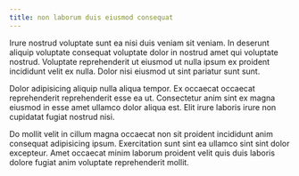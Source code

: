 ```yaml
---
title: non laborum duis eiusmod consequat
---
```


Irure nostrud voluptate sunt ea nisi duis veniam sit veniam. In deserunt aliquip voluptate consequat voluptate dolor in nostrud amet qui voluptate nostrud. Voluptate reprehenderit ut eiusmod ut nulla ipsum ex proident incididunt velit ex nulla. Dolor nisi eiusmod ut sint pariatur sunt sunt.

Dolor adipisicing aliquip nulla aliqua tempor. Ex occaecat occaecat reprehenderit reprehenderit esse ea ut. Consectetur anim sint ex magna eiusmod in esse amet ullamco dolor aliqua est. Elit irure laboris irure non cupidatat fugiat nostrud nisi.

Do mollit velit in cillum magna occaecat non sit proident incididunt anim consequat adipisicing ipsum. Exercitation sunt sint ea ullamco sint sint dolor excepteur. Amet occaecat minim laborum proident velit quis duis laboris dolore fugiat anim voluptate reprehenderit mollit.